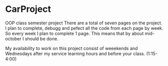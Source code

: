 # CarProject
OOP class semester project
There are a total of seven pages on the project.
 I plan to complete, debugg and pefect all the code from each page by week.
 So every week I plan to complete 1 page. 
 This means that by about mid-october I should be done. 
 
 My availability to work on this project consist of weeekends and Wednesdays after my service learning hours and before your class. (1:15-4:00) 
